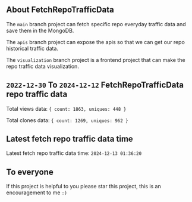 ## About FetchRepoTrafficData

The `main` branch project can fetch specific repo everyday traffic data and save them in the MongoDB.

The `apis` branch project can expose the apis so that we can get our repo historical traffic data.

The `visualization` branch project is a frontend project that can make the repo traffic data visualization.

## `2022-12-30` To `2024-12-12` FetchRepoTrafficData repo traffic data

Total views data: `{ count: 1863, uniques: 448 }`

Total clones data: `{ count: 1269, uniques: 962 }`

## Latest fetch repo traffic data time

Latest fetch repo traffic data time: `2024-12-13 01:36:20`

## To everyone

If this project is helpful to you please star this project, this is an encouragement to me `:)`



